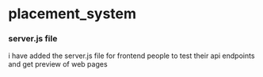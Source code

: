 # placement_system 

### server.js file 
i have added the server.js file for frontend people to test their api endpoints and get preview of web pages 

